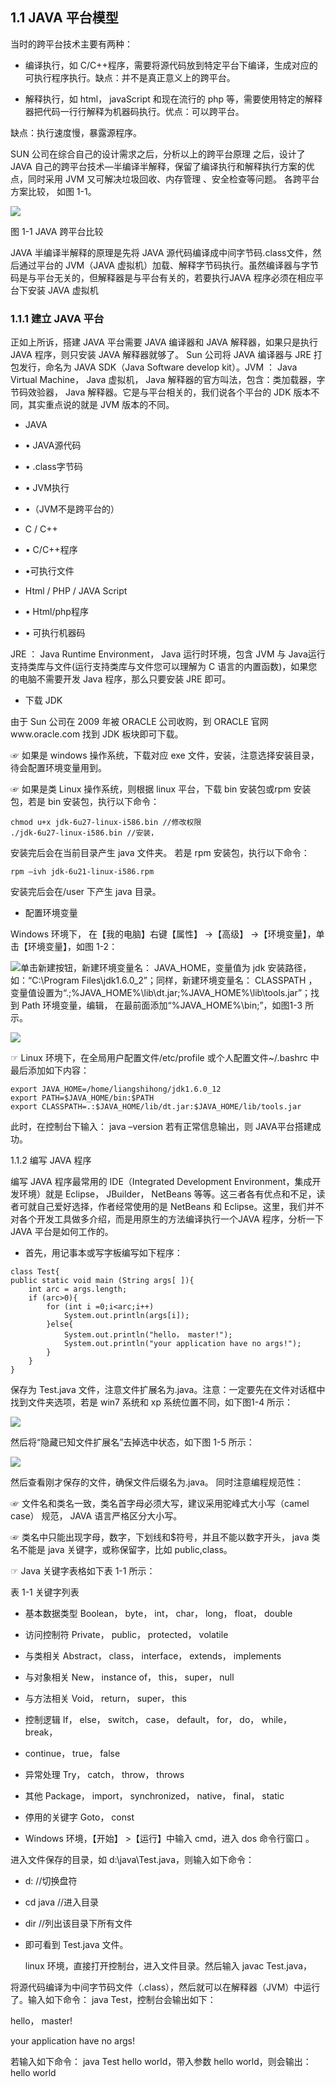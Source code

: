 ## 1.1 JAVA 平台模型

当时的跨平台技术主要有两种：

* 编译执行，如 C/C++程序，需要将源代码放到特定平台下编译，生成对应的可执行程序执行。缺点：并不是真正意义上的跨平台。

* 解释执行，如 html， javaScript 和现在流行的 php 等，需要使用特定的解释器把代码一行行解释为机器码执行。优点：可以跨平台。

缺点：执行速度慢，暴露源程序。

SUN 公司在综合自己的设计需求之后，分析以上的跨平台原理 之后，设计了 JAVA 自己的跨平台技术—半编译半解释，保留了编译执行和解释执行方案的优点，同时采用 JVM 又可解决垃圾回收、内存管理 、安全检查等问题。 各跨平台方案比较， 如图 1-1。

![](/assets/搜狗截图20170720155113.png)

图 1-1 JAVA 跨平台比较

JAVA 半编译半解释的原理是先将 JAVA 源代码编译成中间字节码.class文件，然后通过平台的 JVM（JAVA 虚拟机）加载、解释字节码执行。虽然编译器与字节码是与平台无关的，但解释器是与平台有关的，若要执行JAVA 程序必须在相应平台下安装 JAVA 虚拟机

### 1.1.1 建立 JAVA 平台

正如上所诉，搭建 JAVA 平台需要 JAVA 编译器和 JAVA 解释器，如果只是执行 JAVA 程序，则只安装 JAVA 解释器就够了。 Sun 公司将 JAVA 编译器与 JRE 打包发行，命名为 JAVA SDK（Java Software develop kit）。JVM ： Java Virtual Machine， Java 虚拟机， Java 解释器的官方叫法，包含：类加载器，字节码效验器， Java 解释器。它是与平台相关的，我们说各个平台的 JDK 版本不同，其实重点说的就是 JVM 版本的不同。

* JAVA
* • JAVA源代码
* • .class字节码
* • JVM执行
* •（JVM不是跨平台的）

* C / C++

* • C/C++程序

* •可执行文件

* Html / PHP / JAVA Script
* • Html/php程序
* • 可执行机器码

JRE ： Java Runtime Environment， Java 运行时环境，包含 JVM 与 Java运行支持类库与文件\(运行支持类库与文件您可以理解为 C 语言的内置函数\)，如果您的电脑不需要开发 Java 程序，那么只要安装 JRE 即可。

* 下载 JDK

由于 Sun 公司在 2009 年被 ORACLE 公司收购，到 ORACLE 官网www.oracle.com 找到 JDK 板块即可下载。

☞ 如果是 windows 操作系统，下载对应 exe 文件，安装，注意选择安装目录，待会配置环境变量用到。

☞ 如果是类 Linux 操作系统，则根据 linux 平台，下载 bin 安装包或rpm 安装包，若是 bin 安装包，执行以下命令：

```
chmod u+x jdk-6u27-linux-i586.bin //修改权限
./jdk-6u27-linux-i586.bin //安装，
```

安装完后会在当前目录产生 java 文件夹。 若是 rpm 安装包，执行以下命令：

```
rpm –ivh jdk-6u21-linux-i586.rpm
```

安装完后会在/user 下产生 java 目录。

* 配置环境变量

Windows 环境下， 在【我的电脑】右键【属性】 -&gt;【高级】 -&gt;【环境变量】，单击【环境变量】，如图 1-2：

![](/assets/搜狗截图20170720155355.png)单击新建按钮，新建环境变量名： JAVA\_HOME，变量值为 jdk 安装路径，如：“C:\Program Files\jdk1.6.0\_2”；同样，新建环境变量名： CLASSPATH ，变量值设置为“.;%JAVA\_HOME%\lib\dt.jar;%JAVA\_HOME%\lib\tools.jar”；找到 Path 环境变量，编辑， 在最前面添加“%JAVA\_HOME%\bin;”，如图1-3 所示。

![](/assets/搜狗截图20170720155427.png)

☞ Linux 环境下，在全局用户配置文件/etc/profile 或个人配置文件~/.bashrc 中最后添加如下内容：

```
export JAVA_HOME=/home/liangshihong/jdk1.6.0_12
export PATH=$JAVA_HOME/bin:$PATH
export CLASSPATH=.:$JAVA_HOME/lib/dt.jar:$JAVA_HOME/lib/tools.jar
```

此时，在控制台下输入： java –version 若有正常信息输出，则 JAVA平台搭建成功。

1.1.2 编写 JAVA 程序

编写 JAVA 程序最常用的 IDE（Integrated Development Environment，集成开发环境）就是 Eclipse， JBuilder， NetBeans 等等。这三者各有优点和不足，读者可就自己爱好选择，作者经常使用的是 NetBeans 和 Eclipse。这里，我们并不对各个开发工具做多介绍，而是用原生的方法编译执行一个JAVA 程序，分析一下 JAVA 平台是如何工作的。

* 首先，用记事本或写字板编写如下程序：

```
class Test{
public static void main (String args[ ]){
    int arc = args.length;
    if (arc>0){
        for (int i =0;i<arc;i++)
            System.out.println(args[i]);
        }else{
            System.out.println("hello， master!");
            System.out.println("your application have no args!");
        }
    }
}
```

保存为 Test.java 文件，注意文件扩展名为.java。注意：一定要先在文件对话框中找到文件夹选项，若是 win7 系统和 xp 系统位置不同，如下图1-4 所示：

![](/assets/搜狗截图20170720155510.png)

然后将“隐藏已知文件扩展名”去掉选中状态，如下图 1-5 所示：

![](/assets/搜狗截图20170720155519.png)

然后查看刚才保存的文件，确保文件后缀名为.java。 同时注意编程规范性：

☞ 文件名和类名一致，类名首字母必须大写，建议采用驼峰式大小写（camel case） 规范， JAVA 语言严格区分大小写。

☞ 类名中只能出现字母，数字，下划线和$符号，并且不能以数字开头， java 类名不能是 java 关键字，或称保留字，比如 public,class。

☞ Java 关键字表格如下表 1-1 所示：

表 1-1 关键字列表

* 基本数据类型 Boolean， byte， int， char， long， float， double
* 访问控制符 Private， public， protected， volatile
* 与类相关 Abstract， class， interface， extends， implements
* 与对象相关 New， instance of， this， super， null
* 与方法相关 Void， return， super， this
* 控制逻辑 If， else， switch， case， default， for， do， while， break，
* continue， true， false
* 异常处理 Try， catch， throw， throws
* 其他 Package， import， synchronized， native， final， static
* 停用的关键字 Goto， const

* Windows 环境，【开始】 &gt;【运行】中输入 cmd，进入 dos 命令行窗口 。

进入文件保存的目录，如 d:\java\Test.java，则输入如下命令：

* d: //切换盘符
* cd java //进入目录
* dir //列出该目录下所有文件

* 即可看到 Test.java 文件。

  linux 环境，直接打开控制台，进入文件目录。然后输入 javac Test.java，

将源代码编译为中间字节码文件（.class），然后就可以在解释器（JVM）中运行了。输入如下命令： java Test，控制台会输出如下：

hello， master!

your application have no args!

若输入如下命令： java Test hello world，带入参数 hello world，则会输出： hello world

